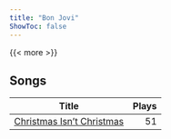 ```yaml
---
title: "Bon Jovi"
ShowToc: false
---
```


{{< more >}}

## Songs
Title | Plays 
----- | -----: 
[Christmas Isn’t Christmas](/songs/christmas-isnt-christmas) | 51


